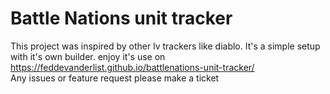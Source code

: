 # Battle Nations unit tracker

This project was inspired by other lv trackers like diablo.
It's a simple setup with it's own builder.
enjoy it's use on https://feddevanderlist.github.io/battlenations-unit-tracker/
<br>
Any issues or feature request please make a ticket